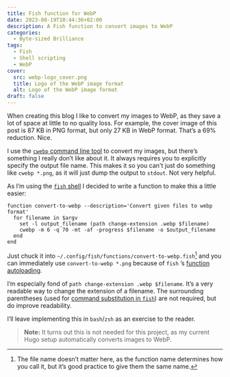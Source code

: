 ```yaml
---
title: Fish function for WebP
date: 2023-08-19T10:44:36+02:00
description: A Fish function to convert images to WebP
categories:
  - Byte-sized Brilliance
tags:
  - Fish
  - Shell scripting
  - WebP
cover:
  src: webp-logo_cover.png
  title: Logo of the WebP image format
  alt: Logo of the WebP image format
draft: false
---
```


When creating this blog I like to convert my images to WebP, as they save a lot of space at little to no quality loss.
For example, the cover image of this post is 87 KB in PNG format, but only 27 KB in WebP format. That’s a 69%
reduction. Nice.

I use the [`cwebp` command line tool](https://developers.google.com/speed/webp/docs/cwebp) to convert my images, but
there’s something I really don’t like about it. It always requires you to explicitly specify the output file name.
This makes it so you can't just do something like `cwebp *.png`, as it will just dump the output to `stdout`. Not very
helpful.

As I’m using the [`fish` shell](https://fishshell.com) I decided to write a function to make this a little easier:

```fish
function convert-to-webp --description='Convert given files to webp format'
  for filename in $argv
    set -l output_filename (path change-extension .webp $filename)
    cwebp -m 6 -q 70 -mt -af -progress $filename -o $output_filename
  end
end
```

Just chuck it into `~/.config/fish/functions/convert-to-webp.fish`[^1] and you can immediately
use `convert-to-webp *.png` because of `fish`
’s [function autoloading](https://fishshell.com/docs/current/language.html#autoloading-functions).

I’m especially fond of `path change-extension .webp $filename`. It’s a very readable way to change the extension of a
filename. The surrounding parentheses (used
for [command substitution in `fish`](https://fishshell.com/docs/current/language.html#command-substitution)) are not
required, but do improve readability.

I’ll leave implementing this in `bash`/`zsh` as an exercise to the reader.

> **Note:** It turns out this is not needed for this project, as my current Hugo setup automatically converts images to
> WebP.

[^1]: The file name doesn’t matter here, as the function name determines how you call it, but it’s good practice to give
them the same name.